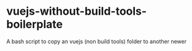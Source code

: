 # vuejs-without-build-tools-boilerplate
A bash script to copy an vuejs (non build tools) folder to another newer
